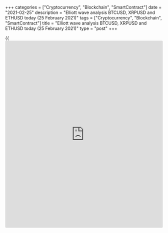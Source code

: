 +++
categories = ["Cryptocurrency", "Blockchain", "SmartContract"]
date = "2021-02-25"
description = "Elliott wave analysis BTCUSD, XRPUSD and ETHUSD today (25 February 2021)"
tags = ["Cryptocurrency", "Blockchain", "SmartContract"]
title = "Elliott wave analysis BTCUSD, XRPUSD and ETHUSD today (25 February 2021)"
type = "post"
+++

{{<iframe id="large-banner" src="https://www.bounty.group/#slide=3.0" width="100%" height="600" scrolling="no" style="border: 0px solid rgb(216, 221, 230); border-radius: 3px;">}}

2021-02-25

2021-02-25

Short-term forecast for BTCUSD, XRPUSD and ETHUSD 25.02.2021Roman Onegin

I welcome my readers!

I have prepared a short-term cryptocurrency forecast based on Elliott
wave analysis of Bitcoin, Ripple, and Ethereum. I offer entry signals to
trade each cryptocurrency.

Ripple must have finished the global bullish corrective wave [B].
Therefore, the XRPUSD market should be developing a short-term bearish
impulse.

The article covers the following subjects:

## Elliott wave Bitcoin analysis

The BTCUSD market is forming a large fifth wave as an impulse composed
of the sub-waves 1-2-3-4-5. The extended wave 3 must have finished, and
the market is developing the bearish correction 4 as a double zigzag
[W]-[X]-[Y]. The first sub-wave [W] could have finished. There have also
completed two small sub-waves (a) and (b) of the zigzag-shaped linking
wave [X]. The final sub-wave (c) could drive the price up to a level of
54950.00, next, the market should start declining.

### Trading plan for [BTCUSD][1] today:

Buy 50722.00, TP 54950.00

* * *

## Elliott wave Ripple analysis

The most recent chart section displays the bearish zigzag with a deep
corrective wave [B], which is a triple zigzag. The [B] correction has
been unfolding since early February and seems to be complete. The market
is likely to develop a bearish impulse. The first four legs of the down
impulse must have completed. Therefore, the XRPUSD market should be
unfolding sub-wave (5) over the next few days. Wave (5) could end at a
level of around 0.333.

### Trading plan for [XRPUSD][2] today:

Sell 0.471, TP 0.333

* * *

## Elliott wave Ethereum analysis

The hourly timeframe of the ETHUSD price chart suggests that the upward
impulse wave C finished, and the market is moving down. The bearish
trend is developing as a double zigzag. The first zigzag-shaped wave [W]
has ended, and the Ethereum price should be rising in the upward linking
wave [X]. Waves (a) and (b) should have finished, so the market should
be rising in the impulse wave (c) to the local high at 1970.00.

### Trading plan for [ETHUSD][3] **** today:

Buy 1623.37, TP 1970.00

* * *

P.S. Did you like my article? Share it in social networks: it will be
the best “thank you" :)

Ask me questions and comment below. I’ll be glad to answer your
questions and give necessary explanations.

 **Useful links:**

  * I recommend trying to trade with a reliable broker [here][4]. The system allows you to trade by yourself or copy successful traders from all across the globe.
  * Use my promo-code BLOG for getting deposit bonus 50% on LiteForex platform. Just enter this code in the appropriate field while [depositing][5] your trading account.
  * Telegram chat for traders: <t.me/liteforexengchat>. We are sharing the signals and trading experience
  * Telegram channel with high-quality analytics, Forex reviews, training articles, and other useful things for traders <t.me/liteforex>



## Price chart of BTCUSD in real time mode

The content of this article reflects the author’s opinion and does not
necessarily reflect the official position of LiteForex. The material
published on this page is provided for informational purposes only and
should not be considered as the provision of investment advice for the
purposes of Directive 2004/39/EC.

Rate this article:

{{value}}

( {{count}} {{title}} )

   1. my.liteforex.com/trading/chart?symbol=BTCUSD
   2. my.liteforex.com/trading/chart?symbol=XRPUSD
   3. my.liteforex.com/trading/chart?symbol=ETHUSD
   4. my.liteforex.com/?category=analysts-opinions&slug=short-term-forecast-for-[BTC](https://www.playgroundfx.com/blog/who-is-the-creator-of-bitcoin/)usd-xrpusd-and-ethusd-25022021&openPopup=%2Fregistration%2Fpopup&utm_source=blog&utm_medium=article&utm_campaign=bonus
   5. my.liteforex.com/deposit/?category=analysts-opinions&slug=short-term-forecast-for-[BTC](https://www.playgroundfx.com/blog/who-is-the-creator-of-bitcoin/)usd-xrpusd-and-ethusd-25022021&promo_code=BLOG&utm_source=blog&utm_medium=article&utm_campaign=bonus